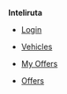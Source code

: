 **Inteliruta**

* [Login](/docs/login.md)

* [Vehicles](/docs/vehicle.md)

* [My Offers](/docs/my_offers.md)

* [Offers](/docs/offers.md)
